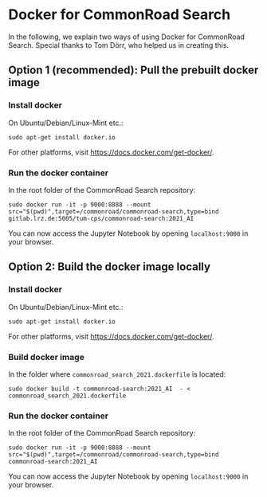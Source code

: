 # Docker for CommonRoad Search
In the following, we explain two ways of using Docker for CommonRoad Search. Special thanks to Tom Dörr, who helped us in creating this.

## Option 1 (recommended): Pull the prebuilt docker image
### Install docker
On Ubuntu/Debian/Linux-Mint etc.:
```
sudo apt-get install docker.io
```
For other platforms, visit https://docs.docker.com/get-docker/.


### Run the docker container
In the root folder of the CommonRoad Search repository:
```
sudo docker run -it -p 9000:8888 --mount src="$(pwd)",target=/commonroad/commonroad-search,type=bind gitlab.lrz.de:5005/tum-cps/commonroad-search:2021_AI
```
You can now access the Jupyter Notebook by opening `localhost:9000` in your browser.

## Option 2: Build the docker image locally
### Install docker
On Ubuntu/Debian/Linux-Mint etc.:
```
sudo apt-get install docker.io
```
For other platforms, visit https://docs.docker.com/get-docker/.

### Build docker image
In the folder where `commonroad_search_2021.dockerfile` is located:
```
sudo docker build -t commonroad-search:2021_AI  - < commonroad_search_2021.dockerfile
```

### Run the docker container
In the root folder of the CommonRoad Search repository:
```
sudo docker run -it -p 9000:8888 --mount src="$(pwd)",target=/commonroad/commonroad-search,type=bind commonroad-search:2021_AI
```
You can now access the Jupyter Notebook by opening `localhost:9000` in your browser.